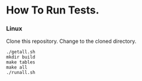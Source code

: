 # How To Run Tests.

### Linux 

Clone this repository.
Change to the cloned directory.

~~~~
./getall.sh
mkdir build
make tables
make all
./runall.sh
~~~~
